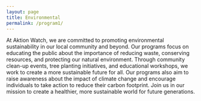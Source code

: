 ```yaml
---
layout: page
title: Environmental
permalink: /program1/
---
```

At Aktion Watch, we are committed to promoting environmental sustainability in our local community and beyond. Our programs focus on educating the public about the importance of reducing waste, conserving resources, and protecting our natural environment. Through community clean-up events, tree planting initiatives, and educational workshops, we work to create a more sustainable future for all. Our programs also aim to raise awareness about the impact of climate change and encourage individuals to take action to reduce their carbon footprint. Join us in our mission to create a healthier, more sustainable world for future generations.